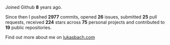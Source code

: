 Joined Github **8** years ago.

Since then I pushed **2977** commits, opened **26** issues, submitted **25** pull requests, received **224** stars across **75** personal projects and contributed to **19** public repositories.

Find out more about me on [lukasbach.com](https://lukasbach.com)
